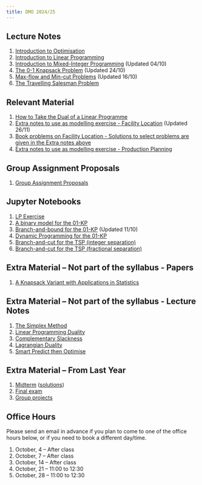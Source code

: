 ```yaml
---
title: DMO 2024/25
---
```


## Lecture Notes

1. [Introduction to Optimisation](files/01_introduction_to_optimisation.pdf)
2. [Introduction to Linear Programming](files/02_introduction_to_linear_programming.pdf)
3. [Introduction to Mixed-Integer Programming](files/03_introduction_to_mip.pdf) (Updated 04/10)
4. [The 0-1 Knapsack Problem](files/04_knapsack_problem.pdf) (Updated 24/10)
5. [Max-flow and Min-cut Problems](files/05_max_flow_min_cut.pdf) (Updated 16/10)
6. [The Travelling Salesman Problem](files/06_tsp.pdf)

## Relevant Material

1. [How to Take the Dual of a Linear Programme](files/dual-of-lp.pdf)
2. [Extra notes to use as modelling exercise - Facility Location](files/ex_facility_location.pdf) (Updated 26/11)
3. [Book problems on Facility Location - Solutions to select problems are given in the Extra notes above](files/ex_facility_location_book.pdf)
4. [Extra notes to use as modelling exercise - Production Planning](files/ex_production_planning.pdf)

## Group Assignment Proposals

1. [Group Assignment Proposals](files/group_projects.pdf)

## Jupyter Notebooks

1. [LP Exercise](files/notebooks/lp_exercise.ipynb)
2. [A binary model for the 01-KP](files/notebooks/knapsack_mip.ipynb)
3. [Branch-and-bound for the 01-KP](files/notebooks/knapsack_bb.ipynb) (Updated 11/10)
4. [Dynamic Programming for the 01-KP](files/notebooks/knapsack_dp.ipynb)
5. [Branch-and-cut for the TSP (integer separation)](files/notebooks/tsp_integer_bc.ipynb)
6. [Branch-and-cut for the TSP (fractional separation)](files/notebooks/tsp_fracional_bc.ipynb)

## Extra Material – Not part of the syllabus - Papers

1. [A Knapsack Variant with Applications in Statistics](../files/papers/santini-malaguti-2023.pdf)

## Extra Material – Not part of the syllabus - Lecture Notes

1. [The Simplex Method](files/99a_simplex.pdf)
2. [Linear Programming Duality](files/99b_lp_duality.pdf)
3. [Complementary Slackness](files/99c_complementary_slackness.pdf)
4. [Lagrangian Duality](files/99d_lagrangian_duality.pdf)
5. [Smart Predict then Optimise](files/99e_spo.pdf)

## Extra Material – From Last Year

1. [Midterm](files/prev/midterm.pdf) ([solutions](files/prev/midterm_solutions.pdf))
2. [Final exam](files/prev/final.pdf)
3. [Group projects](files/prev/group_projects.pdf)

## Office Hours

Please send an email in advance if you plan to come to one of the office hours below, or if you need to book a different day/time.

1. October, 4 – After class
2. October, 7 – After class
3. October, 14 – After class
4. October, 21 – 11:00 to 12:30
5. October, 28 – 11:00 to 12:30
